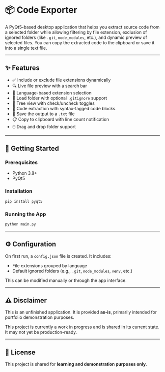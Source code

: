 # 📦 Code Exporter

A PyQt5-based desktop application that helps you extract source code from a selected folder while allowing filtering by file extension, exclusion of ignored folders (like `.git`, `node_modules`, etc.), and dynamic preview of selected files. You can copy the extracted code to the clipboard or save it into a single text file.

---

## ✨ Features

- ✅ Include or exclude file extensions dynamically
- 🔍 Live file preview with a search bar
- 🧠 Language-based extension selection
- 📂 Load folder with optional `.gitignore` support
- 📝 Tree view with check/uncheck toggles
- 🚀 Code extraction with syntax-tagged code blocks
- 💾 Save the output to a `.txt` file
- 📋 Copy to clipboard with line count notification
- 🖱️ Drag and drop folder support

---

## 🚀 Getting Started

### Prerequisites

- Python 3.8+
- PyQt5

### Installation

```bash
pip install pyqt5
```

### Running the App

```bash
python main.py
```

---

## ⚙️ Configuration

On first run, a `config.json` file is created. It includes:
- File extensions grouped by language
- Default ignored folders (e.g., `.git`, `node_modules`, `venv`, etc.)

This can be modified manually or through the app interface.

---

## ⚠️ Disclaimer

This is an unfinished application. It is provided **as-is**, primarily intended for portfolio demonstration purposes.

This project is currently a work in progress and is shared in its current state. It may not yet be production-ready.

---

## 📄 License

This project is shared for **learning and demonstration purposes only**.
